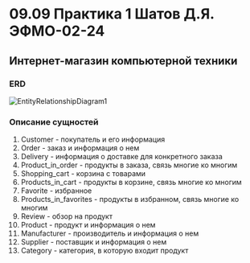 # 09.09 Практика 1 Шатов Д.Я. ЭФМО-02-24
## Интернет-магазин компьютерной техники
### ERD
![EntityRelationshipDiagram1](https://github.com/user-attachments/assets/f934c201-4612-4407-9b02-d75d29407a09)
### Описание сущностей
1) Customer - покупатель и его информация
2) Order - заказ и информация о нем
3) Delivery - информация о доставке для конкретного заказа
4) Product_in_order - продукты в заказа, связь многие ко многим
5) Shopping_cart - корзина с товарами
6) Products_in_cart - продукты в корзине, связь многие ко многим
7) Favorite - избранное
8) Products_in_favorites - продукты в избранном, связь многие ко многим
9) Review - обзор на продукт
10) Product - продукт и информация о нем
11) Manufacturer - производитель и информация о нем
12) Supplier - поставщик и информация о нем
13) Category - категория, в которую входит продукт
